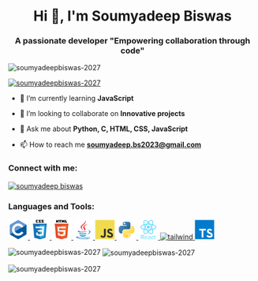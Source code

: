 <h1 align="center">Hi 👋, I'm Soumyadeep Biswas</h1>
<h3 align="center">A passionate developer "Empowering collaboration through code"</h3>

<p align="left"> <img src="https://komarev.com/ghpvc/?username=soumyadeepbiswas-2027&label=Profile%20views&color=0e75b6&style=flat" alt="soumyadeepbiswas-2027" /> </p>

<p align="left"> <a href="https://github.com/ryo-ma/github-profile-trophy"><img src="https://github-profile-trophy.vercel.app/?username=soumyadeepbiswas-2027" alt="soumyadeepbiswas-2027" /></a> </p>

- 🌱 I’m currently learning **JavaScript**

- 👯 I’m looking to collaborate on **Innovative projects**

- 💬 Ask me about **Python, C, HTML, CSS, JavaScript**

- 📫 How to reach me **soumyadeep.bs2023@gmail.com**

<h3 align="left">Connect with me:</h3>
<p align="left">
<a href="https://linkedin.com/in/soumyadeep biswas" target="blank"><img align="center" src="https://raw.githubusercontent.com/rahuldkjain/github-profile-readme-generator/master/src/images/icons/Social/linked-in-alt.svg" alt="soumyadeep biswas" height="30" width="40" /></a>
</p>

<h3 align="left">Languages and Tools:</h3>
<p align="left"> <a href="https://www.cprogramming.com/" target="_blank" rel="noreferrer"> <img src="https://raw.githubusercontent.com/devicons/devicon/master/icons/c/c-original.svg" alt="c" width="40" height="40"/> </a> <a href="https://www.w3schools.com/css/" target="_blank" rel="noreferrer"> <img src="https://raw.githubusercontent.com/devicons/devicon/master/icons/css3/css3-original-wordmark.svg" alt="css3" width="40" height="40"/> </a> <a href="https://www.w3.org/html/" target="_blank" rel="noreferrer"> <img src="https://raw.githubusercontent.com/devicons/devicon/master/icons/html5/html5-original-wordmark.svg" alt="html5" width="40" height="40"/> </a> <a href="https://www.java.com" target="_blank" rel="noreferrer"> <img src="https://raw.githubusercontent.com/devicons/devicon/master/icons/java/java-original.svg" alt="java" width="40" height="40"/> </a> <a href="https://developer.mozilla.org/en-US/docs/Web/JavaScript" target="_blank" rel="noreferrer"> <img src="https://raw.githubusercontent.com/devicons/devicon/master/icons/javascript/javascript-original.svg" alt="javascript" width="40" height="40"/> </a> <a href="https://www.python.org" target="_blank" rel="noreferrer"> <img src="https://raw.githubusercontent.com/devicons/devicon/master/icons/python/python-original.svg" alt="python" width="40" height="40"/> </a> <a href="https://reactjs.org/" target="_blank" rel="noreferrer"> <img src="https://raw.githubusercontent.com/devicons/devicon/master/icons/react/react-original-wordmark.svg" alt="react" width="40" height="40"/> </a> <a href="https://tailwindcss.com/" target="_blank" rel="noreferrer"> <img src="https://www.vectorlogo.zone/logos/tailwindcss/tailwindcss-icon.svg" alt="tailwind" width="40" height="40"/> </a> <a href="https://www.typescriptlang.org/" target="_blank" rel="noreferrer"> <img src="https://raw.githubusercontent.com/devicons/devicon/master/icons/typescript/typescript-original.svg" alt="typescript" width="40" height="40"/> </a> </p>

<p><img align="left" src="https://github-readme-stats.vercel.app/api/top-langs?username=soumyadeepbiswas-2027&show_icons=true&locale=en&layout=compact" alt="soumyadeepbiswas-2027" /></p>

<p>&nbsp;<img align="center" src="https://github-readme-stats.vercel.app/api?username=soumyadeepbiswas-2027&show_icons=true&locale=en" alt="soumyadeepbiswas-2027" /></p>

<p><img align="center" src="https://github-readme-streak-stats.herokuapp.com/?user=soumyadeepbiswas-2027&" alt="soumyadeepbiswas-2027" /></p>
